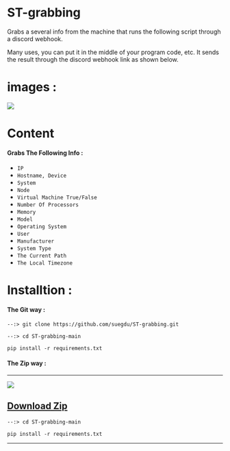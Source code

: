 # ST-grabbing

Grabs a several info from the machine that runs the following script through a discord webhook.

Many uses, you can put it in the middle of your program code, etc. It sends the result through the discord webhook link as shown below.


# images :
![](https://cdn.discordapp.com/attachments/790231513849266177/956947916164067338/2022-03-25_18_57_47_LI.jpg)





# Content

<h4>Grabs The Following Info :</h4>

- `IP`
- `Hostname, Device`
- `System`
- `Node`
- `Virtual Machine True/False`
- `Number Of Processors`
- `Memory`
- `Model`
- `Operating System`
- `User`
- `Manufacturer`
- `System Type`
- `The Current Path`
- `The Local Timezone`

# Installtion :
<h4>The Git way :</h4>

```--:> git clone https://github.com/suegdu/ST-grabbing.git```

```--:> cd ST-grabbing-main```

```pip install -r requirements.txt```


<h4>The Zip way :</h4>

---

![](https://cdn.discordapp.com/attachments/790231513849266177/956956664869826571/2022-03-25_19_43_48.png)

<a href="https://github.com/suegdu/ST-grabbing/archive/refs/heads/main.zip">Download Zip</a>
---

```--:> cd ST-grabbing-main```

```pip install -r requirements.txt```

---

